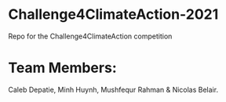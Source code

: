 # Challenge4ClimateAction-2021

Repo for the Challenge4ClimateAction competition

# Team Members:
Caleb Depatie,
Minh Huynh,
Mushfequr Rahman &
Nicolas Belair.
